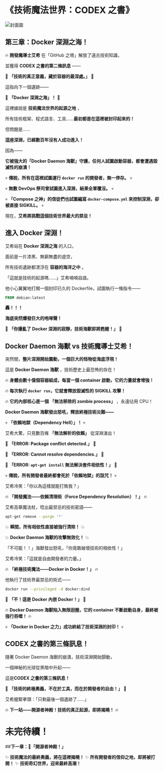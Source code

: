 
# **《技術魔法世界：CODEX 之書》**

![封面圖](/images/f014.webp)

## **第三章：Docker 深淵之海！**

🔥 **開發魔導士艾希** 在「GitHub 之塔」解放了遠古技術知識，

並獲得  **CODEX 之書的第二條訊息** ——

🚀 **「技術的真正意義，藏於容器的最深處。」** 🚀

這指向下一個遺跡——

🌊 **「Docker 深淵之海」！** 🌊

這裡據說是 **技術魔法世界的起源之地** ，

所有技術框架、程式語言、工具……**最初都是在這裡被封印起來的！**

但問題是……

**這座深淵，已經數百年沒有人成功進入！**

因為——

**它被強大的「Docker Daemon 海獸」守護，任何人試圖啟動容器，都會遭遇毀滅性的崩潰！**

💀 **傳說，所有在這裡試圖運行 `docker run` 的開發者，無一倖存。** 💀

💀 **無數 DevOps 祭司曾試圖進入深淵，結果全軍覆沒。** 💀

💀 **「Compose 之神」的信徒們也試圖編寫 `docker-compose.yml` 來控制深淵，卻被直接 SIGKILL。** 💀

現在，**艾希將挑戰這個技術世界最大的禁忌！**



## **進入 Docker 深淵！**

艾希站在 **Docker 深淵之海** 的入口，

面前是一片漆黑、無窮無盡的虛空，

所有技術遺跡都漂浮在 **容器的海洋之中** 。

「這就是技術的起源嗎……」艾希喃喃自語。

他小心翼翼地打開一個封印已久的 Dockerfile，試圖執行一條指令——

```dockerfile
FROM debian:latest
```

**轟！！！**

**海底突然爆發巨大的咆哮聲！**

🌊 **「你擾亂了 Docker 深淵的寂靜，技術海獸即將甦醒！」** 🌊



## **Docker Daemon 海獸 vs 技術魔導士艾希！**

突然間，**整片深淵開始震動，一個巨大的怪物從海底浮現！**

這是 **Docker Daemon 海獸** ，技術歷史上最恐怖的存在！

🔥 **身體由數十億個容器組成，每當一個 container 啟動，它的力量就會增強！**

🔥 **每次執行 `docker run`，它就會釋放毀滅性的 SIGKILL 攻擊！**

🔥 **它的內部核心是一個**  **「無法移除的 zombie process」** ，永遠佔用 CPU！

**Docker Daemon 海獸發出怒吼，釋放終極技術災難——**

💀 **「依賴地獄（Dependency Hell）」！** 💀

艾希大驚，只見數百條 **「無法解析的依賴」** 從深淵湧出！

🚨 **「ERROR: Package conflict detected.」** 🚨

🚨 **「ERROR: Cannot resolve dependencies.」** 🚨

🚨 **「ERROR: `apt-get install` 無法解決套件相依性！」** 🚨

💀 **傳說，所有開發者最終都會死於「依賴地獄」的詛咒！** 💀

艾希冷笑：「你以為這樣就能打敗我？」

🔥 **「開發魔法——依賴清理術（Force Dependency Resolution）！」** 🔥

艾希高舉魔法杖，唸出最禁忌的技術密語——

```bash
apt-get remove --purge '*'
```

💥 **瞬間，所有相依性直接被強行清除！** 💥

💥 **Docker Daemon 海獸的攻擊無效化！** 💥

「不可能！！」海獸發出怒吼，「你竟敢破壞技術的相依性！」

艾希冷笑：「這就是自由開發者的力量。」

🔥 **「終極技術魔法——Docker in Docker！」** 🔥

他執行了技術界最禁忌的術式——

```bash
docker run --privileged -d docker:dind
```

🚨 **「不！這是 Docker 內嵌 Docker！」** 🚨

🔥 **Docker Daemon 海獸陷入無限迴圈，它的 container 不斷啟動自身，最終被強行吞噬！** 🔥

💀 **「Docker in Docker 之力」成功終結了技術深淵的封印！** 💀



## **CODEX 之書的第三條訊息！**

隨著 Docker Daemon 海獸的崩潰，技術深淵開始顫動，

一個神秘的光球從黑暗中升起——

這是**CODEX 之書的第三條訊息！**

🚀 **「技術的終極奧義，不在於工具，而在於開發者的自由！」** 🚀

艾希握緊拳頭：「只剩最後一個遺跡了……」

🔥 **下一站——開源者神殿！技術的真正起源，即將揭曉！** 🔥



# **未完待續！**

##**下一章：🚀「開源者神殿！」**

✨ **技術魔法的最終奧義，將在這裡揭曉！**
✨ **所有開發者的信仰之地，即將被打開！**
✨ **技術奇幻世界，迎來最終高潮！**
